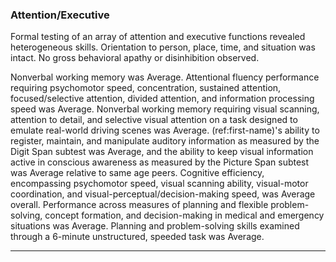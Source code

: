 ### Attention/Executive

Formal testing of an array of attention and executive functions revealed heterogeneous skills.
Orientation to person, place, time, and situation was intact.
No gross behavioral apathy or disinhibition observed.

Nonverbal working memory was Average.
Attentional fluency performance requiring psychomotor speed, concentration, sustained attention, focused/selective attention, divided attention, and information processing speed was Average.
Nonverbal working memory requiring visual scanning, attention to detail, and selective visual attention on a task designed to emulate real-world driving scenes was Average.
(ref:first-name)'s ability to register, maintain, and manipulate auditory information as measured by the Digit Span subtest was Average, and the ability to keep visual information active in conscious awareness as measured by the Picture Span subtest was Average relative to same age peers.
Cognitive efficiency, encompassing psychomotor speed, visual scanning ability, visual-motor coordination, and visual-perceptual/decision-making speed, was Average overall.
Performance across measures of planning and flexible problem-solving, concept formation, and decision-making in medical and emergency situations was Average.
Planning and problem-solving skills examined through a 6-minute unstructured, speeded task was Average.

---
